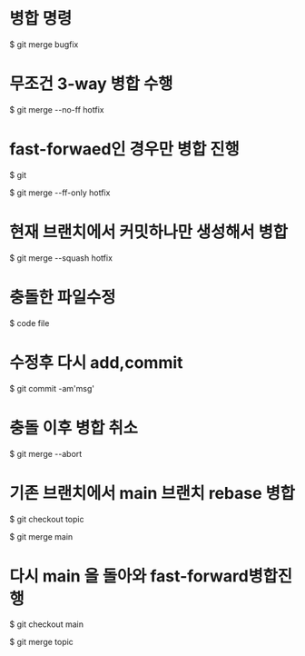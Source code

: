 <h1>병합 명령</h1>
<p>$ git merge bugfix</p>

<h1>무조건 3-way 병합 수행</h1>
<p>$ git merge --no-ff hotfix</p>

<h1>fast-forwaed인 경우만 병합 진행</h1><p>$ git </p>
<p>$ git merge --ff-only hotfix</p>

<h1>현재 브랜치에서 커밋하나만 생성해서 병합</h1>
<p>$ git merge --squash hotfix</p>

<h1>충돌한 파일수정</h1>
<p>$ code file </p>

<h1>수정후 다시 add,commit</h1>
<p>$ git commit -am'msg'</p>

<h1>충돌 이후 병합 취소</h1>
<p>$ git merge --abort</p>

<h1>기존 브랜치에서 main 브랜치 rebase 병합</h1>
<p>$ git checkout topic</p>
<p>$ git merge main</p>

<h1>다시 main 을 돌아와 fast-forward병합진행</h1>
<p>$ git checkout main</p>
<p>$ git merge topic</p>
